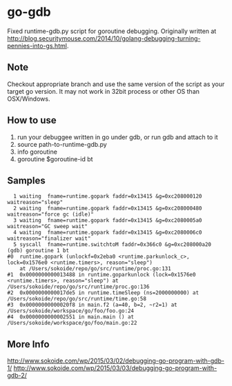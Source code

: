 # go-gdb
Fixed runtime-gdb.py script for goroutine debugging.
Originally written at http://blog.securitymouse.com/2014/10/golang-debugging-turning-pennies-into-gs.html.

## Note
Checkout appropriate branch and use the same version of the script as your target go version.
It may not work in 32bit process or other OS than OSX/Windows.

## How to use
1. run your debuggee written in go under gdb, or run gdb and attach to it
2. source path-to-runtime-gdb.py
3. info goroutine
4. goroutine $goroutine-id bt

## Samples
``` (gdb) info go
  1 waiting  fname=runtime.gopark faddr=0x13415 &g=0xc208000120 waitreason="sleep"
  2 waiting  fname=runtime.gopark faddr=0x13415 &g=0xc208000480 waitreason="force gc (idle)"
  3 waiting  fname=runtime.gopark faddr=0x13415 &g=0xc2080005a0 waitreason="GC sweep wait"
  4 waiting  fname=runtime.gopark faddr=0x13415 &g=0xc2080006c0 waitreason="finalizer wait"
  5 syscall  fname=runtime.switchtoM faddr=0x366c0 &g=0xc208000a20
(gdb) goroutine 1 bt
#0  runtime.gopark (unlockf=0x2eba0 <runtime.parkunlock_c>, lock=0x1576e0 <runtime.timers>, reason="sleep")
    at /Users/sokoide/repo/go/src/runtime/proc.go:131
#1  0x0000000000013488 in runtime.goparkunlock (lock=0x1576e0 <runtime.timers>, reason="sleep") at /Users/sokoide/repo/go/src/runtime/proc.go:136
#2  0x0000000000017de5 in runtime.timeSleep (ns=2000000000) at /Users/sokoide/repo/go/src/runtime/time.go:58
#3  0x00000000000020f8 in main.f2 (a=40, b=2, ~r2=1) at /Users/sokoide/workspace/go/foo/foo.go:24
#4  0x0000000000002551 in main.main () at /Users/sokoide/workspace/go/foo/main.go:22
```

## More Info
http://www.sokoide.com/wp/2015/03/02/debugging-go-program-with-gdb-1/
http://www.sokoide.com/wp/2015/03/03/debugging-go-program-with-gdb-2/

